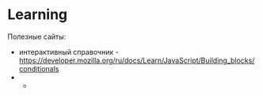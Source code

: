 # Learning
Полезные сайты:
- интерактивный справочник - https://developer.mozilla.org/ru/docs/Learn/JavaScript/Building_blocks/conditionals
- - 
